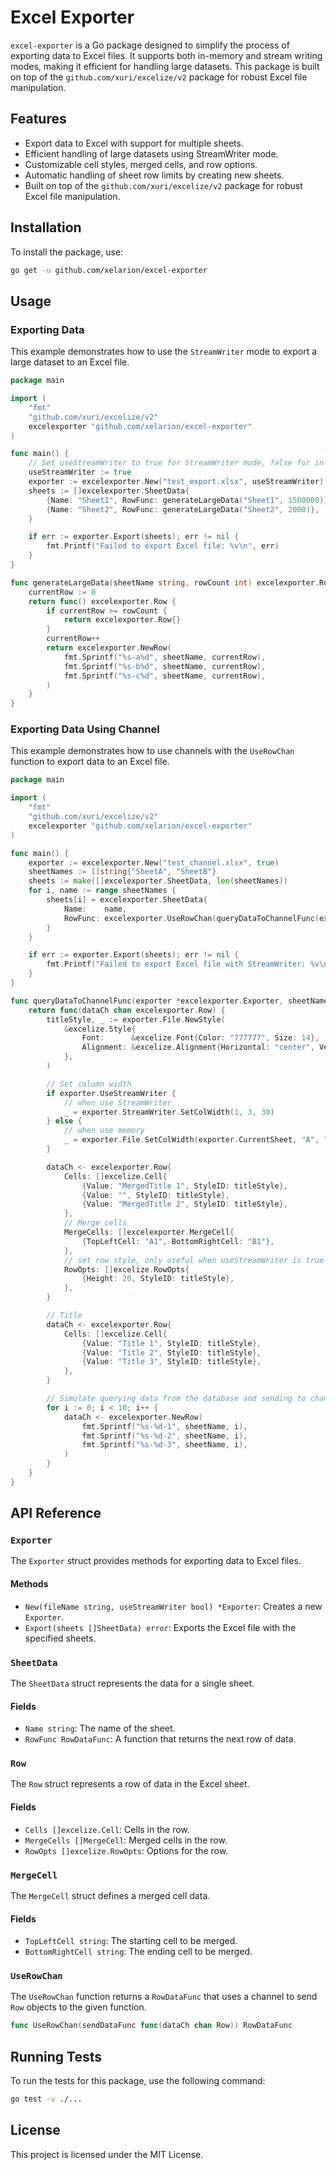 # Excel Exporter

`excel-exporter` is a Go package designed to simplify the process of exporting data to Excel files. It supports both in-memory and stream writing modes, making it efficient for handling large datasets. This package is built on top of the `github.com/xuri/excelize/v2` package for robust Excel file manipulation.

## Features

- Export data to Excel with support for multiple sheets.
- Efficient handling of large datasets using StreamWriter mode.
- Customizable cell styles, merged cells, and row options.
- Automatic handling of sheet row limits by creating new sheets.
- Built on top of the `github.com/xuri/excelize/v2` package for robust Excel file manipulation.

## Installation

To install the package, use:

```sh
go get -u github.com/xelarion/excel-exporter
```

## Usage

### Exporting Data

This example demonstrates how to use the `StreamWriter` mode to export a large dataset to an Excel file.

```go
package main

import (
	"fmt"
	"github.com/xuri/excelize/v2"
	excelexporter "github.com/xelarion/excel-exporter"
)

func main() {
	// Set useStreamWriter to true for StreamWriter mode, false for in-memory mode
	useStreamWriter := true
	exporter := excelexporter.New("test_export.xlsx", useStreamWriter)
	sheets := []excelexporter.SheetData{
		{Name: "Sheet1", RowFunc: generateLargeData("Sheet1", 1500000)},
		{Name: "Sheet2", RowFunc: generateLargeData("Sheet2", 2000)},
	}

	if err := exporter.Export(sheets); err != nil {
		fmt.Printf("Failed to export Excel file: %v\n", err)
	}
}

func generateLargeData(sheetName string, rowCount int) excelexporter.RowDataFunc {
	currentRow := 0
	return func() excelexporter.Row {
		if currentRow >= rowCount {
			return excelexporter.Row{}
		}
		currentRow++
		return excelexporter.NewRow(
			fmt.Sprintf("%s-a%d", sheetName, currentRow),
			fmt.Sprintf("%s-b%d", sheetName, currentRow),
			fmt.Sprintf("%s-c%d", sheetName, currentRow),
		)
	}
}
```

### Exporting Data Using Channel

This example demonstrates how to use channels with the `UseRowChan` function to export data to an Excel file.

```go
package main

import (
	"fmt"
	"github.com/xuri/excelize/v2"
	excelexporter "github.com/xelarion/excel-exporter"
)

func main() {
	exporter := excelexporter.New("test_channel.xlsx", true)
	sheetNames := []string{"SheetA", "SheetB"}
	sheets := make([]excelexporter.SheetData, len(sheetNames))
	for i, name := range sheetNames {
		sheets[i] = excelexporter.SheetData{
			Name:    name,
			RowFunc: excelexporter.UseRowChan(queryDataToChannelFunc(exporter, name)),
		}
	}

	if err := exporter.Export(sheets); err != nil {
		fmt.Printf("Failed to export Excel file with StreamWriter: %v\n", err)
	}
}

func queryDataToChannelFunc(exporter *excelexporter.Exporter, sheetName string) func(dataCh chan excelexporter.Row) {
	return func(dataCh chan excelexporter.Row) {
		titleStyle, _ := exporter.File.NewStyle(
			&excelize.Style{
				Font:      &excelize.Font{Color: "777777", Size: 14},
				Alignment: &excelize.Alignment{Horizontal: "center", Vertical: "center"},
			},
		)

		// Set column width
		if exporter.UseStreamWriter {
			// when use StreamWriter
			_ = exporter.StreamWriter.SetColWidth(1, 3, 30)
		} else {
			// when use memory
			_ = exporter.File.SetColWidth(exporter.CurrentSheet, "A", "C", 30)
		}

		dataCh <- excelexporter.Row{
			Cells: []excelize.Cell{
				{Value: "MergedTitle 1", StyleID: titleStyle},
				{Value: "", StyleID: titleStyle},
				{Value: "MergedTitle 2", StyleID: titleStyle},
			},
			// Merge cells
			MergeCells: []excelexporter.MergeCell{
				{TopLeftCell: "A1", BottomRightCell: "B1"},
			},
			// set row style, only useful when useStreamWriter is true
			RowOpts: []excelize.RowOpts{
				{Height: 20, StyleID: titleStyle},
			},
		}

		// Title
		dataCh <- excelexporter.Row{
			Cells: []excelize.Cell{
				{Value: "Title 1", StyleID: titleStyle},
				{Value: "Title 2", StyleID: titleStyle},
				{Value: "Title 3", StyleID: titleStyle},
			},
		}

		// Simulate querying data from the database and sending to channel
		for i := 0; i < 10; i++ {
			dataCh <- excelexporter.NewRow(
				fmt.Sprintf("%s-%d-1", sheetName, i),
				fmt.Sprintf("%s-%d-2", sheetName, i),
				fmt.Sprintf("%s-%d-3", sheetName, i),
			)
		}
	}
}
```

## API Reference

### `Exporter`

The `Exporter` struct provides methods for exporting data to Excel files.

#### Methods

- `New(fileName string, useStreamWriter bool) *Exporter`: Creates a new `Exporter`.
- `Export(sheets []SheetData) error`: Exports the Excel file with the specified sheets.

### `SheetData`

The `SheetData` struct represents the data for a single sheet.

#### Fields

- `Name string`: The name of the sheet.
- `RowFunc RowDataFunc`: A function that returns the next row of data.

### `Row`

The `Row` struct represents a row of data in the Excel sheet.

#### Fields

- `Cells []excelize.Cell`: Cells in the row.
- `MergeCells []MergeCell`: Merged cells in the row.
- `RowOpts []excelize.RowOpts`: Options for the row.

### `MergeCell`

The `MergeCell` struct defines a merged cell data.

#### Fields

- `TopLeftCell string`: The starting cell to be merged.
- `BottomRightCell string`: The ending cell to be merged.

### `UseRowChan`

The `UseRowChan` function returns a `RowDataFunc` that uses a channel to send `Row` objects to the given function.

```go
func UseRowChan(sendDataFunc func(dataCh chan Row)) RowDataFunc
```

## Running Tests

To run the tests for this package, use the following command:

```sh
go test -v ./...
```

## License

This project is licensed under the MIT License.

